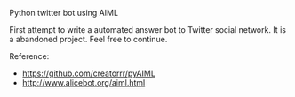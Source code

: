 

Python twitter bot using AIML

First attempt to write a automated answer bot to Twitter social network. It is a abandoned project. Feel free to continue. 

Reference: 
* https://github.com/creatorrr/pyAIML
* http://www.alicebot.org/aiml.html
